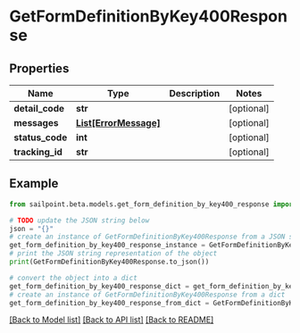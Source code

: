 # GetFormDefinitionByKey400Response


## Properties

Name | Type | Description | Notes
------------ | ------------- | ------------- | -------------
**detail_code** | **str** |  | [optional] 
**messages** | [**List[ErrorMessage]**](ErrorMessage.md) |  | [optional] 
**status_code** | **int** |  | [optional] 
**tracking_id** | **str** |  | [optional] 

## Example

```python
from sailpoint.beta.models.get_form_definition_by_key400_response import GetFormDefinitionByKey400Response

# TODO update the JSON string below
json = "{}"
# create an instance of GetFormDefinitionByKey400Response from a JSON string
get_form_definition_by_key400_response_instance = GetFormDefinitionByKey400Response.from_json(json)
# print the JSON string representation of the object
print(GetFormDefinitionByKey400Response.to_json())

# convert the object into a dict
get_form_definition_by_key400_response_dict = get_form_definition_by_key400_response_instance.to_dict()
# create an instance of GetFormDefinitionByKey400Response from a dict
get_form_definition_by_key400_response_from_dict = GetFormDefinitionByKey400Response.from_dict(get_form_definition_by_key400_response_dict)
```
[[Back to Model list]](../README.md#documentation-for-models) [[Back to API list]](../README.md#documentation-for-api-endpoints) [[Back to README]](../README.md)


